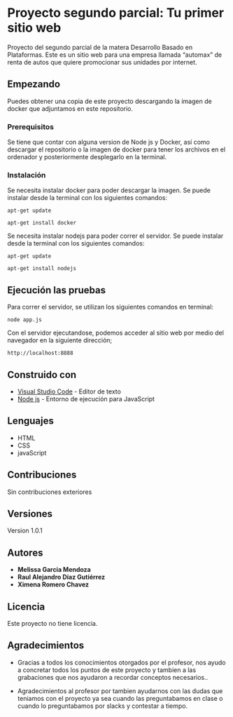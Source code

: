 # Proyecto segundo parcial: Tu primer sitio web

Proyecto del segundo parcial de la matera Desarrollo Basado en Plataformas. Este es un sitio web para una empresa llamada “automax” de renta de autos que quiere promocionar sus unidades por internet.

## Empezando

Puedes obtener una copia de este proyecto descargando la imagen de docker que adjuntamos en este repositorio. 

### Prerequisitos

Se tiene que contar con alguna version de Node js y Docker, así como descargar el repositorio o la imagen de docker para tener los archivos en el ordenador y posteriormente desplegarlo en la terminal.

### Instalación

Se necesita instalar docker para poder descargar la imagen. Se puede instalar desde la terminal con los siguientes comandos: 
```
apt-get update
```
```
apt-get install docker
```

Se necesita instalar nodejs para poder correr el servidor. Se puede instalar desde la terminal con los siguientes comandos: 
```
apt-get update
```
```
apt-get install nodejs
```

## Ejecución las pruebas

Para correr el servidor, se utilizan los siguientes comandos en terminal:
```
node app.js
```
Con el servidor ejecutandose, podemos acceder al sitio web por medio del navegador en la siguiente dirección;
```
http://localhost:8888
```

## Construido con

* [Visual Studio Code](https://code.visualstudio.com/) - Editor de texto
* [Node js](https://nodejs.org/es/) - Entorno de ejecución para JavaScript

## Lenguajes

* HTML
* CSS
* javaScript

## Contribuciones

Sin contribuciones exteriores

## Versiones

Version 1.0.1

## Autores

* **Melissa Garcia Mendoza** 
* **Raul Alejandro Díaz Gutiérrez** 
* **Ximena Romero Chavez** 

## Licencia

Este proyecto no tiene licencia.

## Agradecimientos

* Gracias a todos los conocimientos otorgados por el profesor, nos ayudo a concretar todos los puntos de este proyecto y tambien a las grabaciones que nos ayudaron a recordar conceptos necesarios..

* Agradecimientos al profesor por tambien ayudarnos con las dudas que teniamos con el proyecto ya sea cuando las preguntabamos en clase o cuando lo preguntabamos por slacks y contestar a tiempo.
